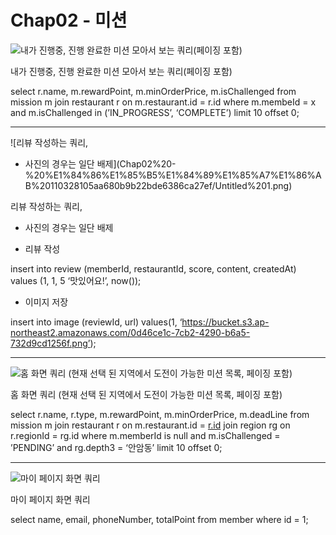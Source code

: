 # Chap02 - 미션

![내가 진행중, 진행 완료한 미션 모아서 보는 쿼리(페이징 포함)](Chap02%20-%20%E1%84%86%E1%85%B5%E1%84%89%E1%85%A7%E1%86%AB%20110328105aa680b9b22bde6386ca27ef/Untitled.png)

내가 진행중, 진행 완료한 미션 모아서 보는 쿼리(페이징 포함)

select r.name, m.rewardPoint, m.minOrderPrice, m.isChallenged from mission m join restaurant r on m.restaurant.id = r.id where m.membeId = x and m.isChallenged in (’IN_PROGRESS’, ‘COMPLETE’) limit 10 offset 0;

---

![리뷰 작성하는 쿼리,
* 사진의 경우는 일단 배제](Chap02%20-%20%E1%84%86%E1%85%B5%E1%84%89%E1%85%A7%E1%86%AB%20110328105aa680b9b22bde6386ca27ef/Untitled%201.png)

리뷰 작성하는 쿼리,
* 사진의 경우는 일단 배제

- 리뷰 작성

insert into review (memberId, restaurantId, score, content, createdAt) values (1, 1, 5 ‘맛있어요!’, now());

- 이미지 저장

insert into image (reviewId, url) values(1, ‘https://bucket.s3.ap-northeast2.amazonaws.com/0d46ce1c-7cb2-4290-b6a5-732d9cd1256f.png’);

---

![홈 화면 쿼리
(현재 선택 된 지역에서 도전이 가능한 미션 목록, 페이징 포함)](Chap02%20-%20%E1%84%86%E1%85%B5%E1%84%89%E1%85%A7%E1%86%AB%20110328105aa680b9b22bde6386ca27ef/Untitled%202.png)

홈 화면 쿼리
(현재 선택 된 지역에서 도전이 가능한 미션 목록, 페이징 포함)

select r.name, r.type, m.rewardPoint, m.minOrderPrice, m.deadLine from mission m join restaurant r on m.restaurant.id = [r.id](http://r.id) join region rg on r.regionId = rg.id where m.memberId is null and m.isChallenged = ’PENDING’ and rg.depth3 = ‘안암동’ limit 10 offset 0;

---

![마이 페이지 화면 쿼리](Chap02%20-%20%E1%84%86%E1%85%B5%E1%84%89%E1%85%A7%E1%86%AB%20110328105aa680b9b22bde6386ca27ef/Untitled%203.png)

마이 페이지 화면 쿼리

select name, email, phoneNumber, totalPoint from member where id = 1;